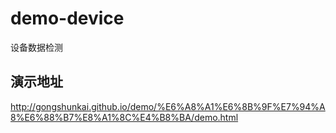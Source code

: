 # demo-device
设备数据检测

## 演示地址
http://gongshunkai.github.io/demo/%E6%A8%A1%E6%8B%9F%E7%94%A8%E6%88%B7%E8%A1%8C%E4%B8%BA/demo.html

